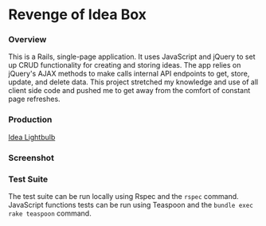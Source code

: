 # Revenge of Idea Box

### Overview

This is a Rails, single-page application. It uses JavaScript and jQuery to set up CRUD functionality for creating and storing ideas. The app relies on jQuery's AJAX methods to make calls internal API endpoints to get, store, update, and delete data. This project stretched my knowledge and use of all client side code and pushed me to get away from the comfort of constant page refreshes.

### Production

[Idea Lightbulb](https://idea-lightbulb.herokuapp.com)

### Screenshot

### Test Suite

The test suite can be run locally using Rspec and the `rspec` command. JavaScript functions tests can be run using Teaspoon and the `bundle exec rake teaspoon` command.
